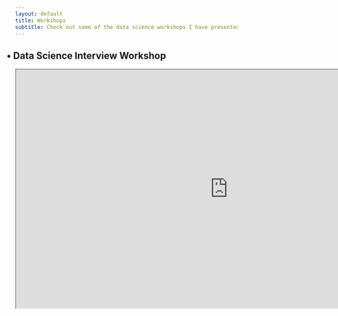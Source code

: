 ```yaml
---
layout: default
title: Workshops
subtitle: Check out some of the data science workshops I have presented!
---
```

<style>
h2   {position:"relative";
    transform: translate(-18%, 0px)}
</style>

<center>
<h2>• Data Science Interview Workshop</h2>
<iframe src="https://drive.google.com/file/d/15J0dzn5V3y2M55Pplw1Cwj-3PbiG-GdB/preview" width="960" height="540"></iframe>
</center>